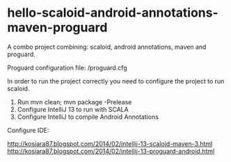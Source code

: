 hello-scaloid-android-annotations-maven-proguard
================================================

A combo project combining: scaloid, android annotations, maven and proguard.

Proguard configuration file: /proguard.cfg

In order to run the project correctly you need to configure the project to run scaloid.

1. Run mvn clean; mvn package -Prelease
2. Configure IntelliJ 13 to run with SCALA
3. Configure IntelliJ to compile Android Annotations

Configure IDE:

http://kosiara87.blogspot.com/2014/02/intellij-13-scaloid-maven-3.html
http://kosiara87.blogspot.com/2014/02/intellij-13-proguard-android.html
